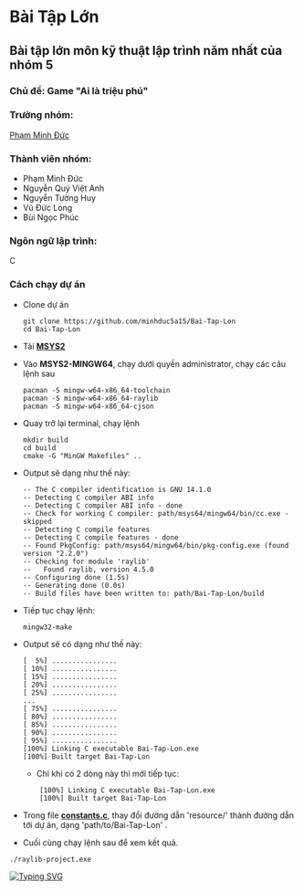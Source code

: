 # Bài Tập Lớn

## Bài tập lớn môn kỹ thuật lập trình năm nhất của nhóm 5

### Chủ đề: Game "Ai là triệu phú"

### Trưởng nhóm:
[Phạm Minh Đức](http://laptrinhonline.club/user/MinhDuc_CNTT1_K64)

### Thành viên nhóm:
- Phạm Minh Đức
- Nguyễn Quý Việt Anh
- Nguyễn Tường Huy
- Vũ Đức Long
- Bùi Ngọc Phúc

### Ngôn ngữ lập trình:
C

### Cách chạy dự án

- Clone dự án
    ```shell
    git clone https://github.com/minhduc5a15/Bai-Tap-Lon
    cd Bai-Tap-Lon
    ```

- Tải **[MSYS2](https://github.com/msys2/msys2.github.io)**

- Vào **MSYS2-MINGW64**, chạy dưới quyền administrator, chạy các câu lệnh sau
    ```shell
    pacman -S mingw-w64-x86_64-toolchain
    pacman -S mingw-w64-x86_64-raylib
    pacman -S mingw-w64-x86_64-cjson
    ```

- Quay trở lại terminal, chạy lệnh
    ```shell
    mkdir build
    cd build
    cmake -G "MinGW Makefiles" ..
    ```
- Output sẽ dạng như thế này:
    ```
    -- The C compiler identification is GNU 14.1.0
    -- Detecting C compiler ABI info
    -- Detecting C compiler ABI info - done
    -- Check for working C compiler: path/msys64/mingw64/bin/cc.exe - skipped
    -- Detecting C compile features
    -- Detecting C compile features - done
    -- Found PkgConfig: path/msys64/mingw64/bin/pkg-config.exe (found version "2.2.0")
    -- Checking for module 'raylib'
    --   Found raylib, version 4.5.0
    -- Configuring done (1.5s)
    -- Generating done (0.0s)
    -- Build files have been written to: path/Bai-Tap-Lon/build
    ```
- Tiếp tục chạy lệnh:
    ```shell
    mingw32-make
    ```

- Output sẽ có dạng như thế này:
    ```
    [  5%] ................
    [ 10%] ................
    [ 15%] ................
    [ 20%] ................
    [ 25%] ................
    ...
    [ 75%] ................
    [ 80%] ................
    [ 85%] ................
    [ 90%] ................
    [ 95%] ................
    [100%] Linking C executable Bai-Tap-Lon.exe
    [100%] Built target Bai-Tap-Lon
    ```

    - Chỉ khi có 2 dòng này thì mới tiếp tục: 
    ```shell
        [100%] Linking C executable Bai-Tap-Lon.exe
        [100%] Built target Bai-Tap-Lon
    ```
- Trong file **[constants.c](https://github.com/minhduc5a15/Bai-Tap-Lon/blob/main/constants/constants.c)**, thay đổi đường dẫn 'resource/' thành đường dẫn tới dự án, dạng 'path/to/Bai-Tap-Lon' .
- Cuối cùng chạy lệnh sau để xem kết quả.
```shell
./raylib-project.exe
```

[![Typing SVG](https://readme-typing-svg.demolab.com?font=Fira+Code&weight=600&size=21&duration=3500&pause=1000&color=46D4F7&multiline=true&repeat=false&random=false&width=435&lines=Happy+coding!!!%F0%9F%98%8A%F0%9F%98%8A%F0%9F%98%8A;----------------------;Quick+fox+jumps+nightly+above+wizard)](https://git.io/typing-svg)
